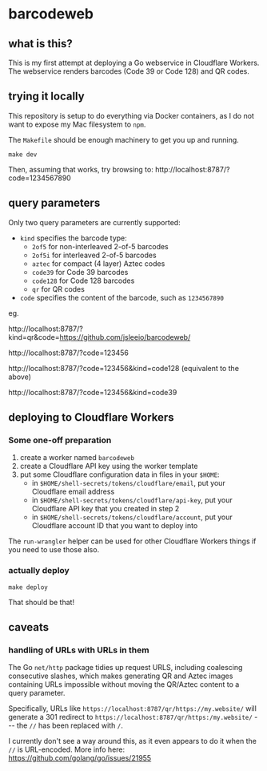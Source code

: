 # barcodeweb

## what is this?

This is my first attempt at deploying a Go webservice in Cloudflare
Workers. The webservice renders barcodes (Code 39 or Code 128) and QR codes.

## trying it locally

This repository is setup to do everything via Docker containers, as I
do not want to expose my Mac filesystem to `npm`.

The `Makefile` should be enough machinery to get you up and running.

```
make dev
```

Then, assuming that works, try browsing to: http://localhost:8787/?code=1234567890

## query parameters

Only two query parameters are currently supported:

* `kind` specifies the barcode type:
  - `2of5` for non-interleaved 2-of-5 barcodes
  - `2of5i` for interleaved 2-of-5 barcodes
  - `aztec` for compact (4 layer) Aztec codes
  - `code39` for Code 39 barcodes
  - `code128` for Code 128 barcodes
  - `qr` for QR codes
* `code` specifies the content of the barcode, such as `1234567890`

eg.

http://localhost:8787/?kind=qr&code=https://github.com/jsleeio/barcodeweb/

http://localhost:8787/?code=123456

http://localhost:8787/?code=123456&kind=code128 (equivalent to the above)

http://localhost:8787/?code=123456&kind=code39

## deploying to Cloudflare Workers

### Some one-off preparation

1. create a worker named `barcodeweb`
2. create a Cloudflare API key using the worker template
3. put some Cloudflare configuration data in files in your `$HOME`:
   - in `$HOME/shell-secrets/tokens/cloudflare/email`, put your Cloudflare email address
   - in `$HOME/shell-secrets/tokens/cloudflare/api-key`, put your Cloudflare API key that you created in step 2
   - in `$HOME/shell-secrets/tokens/cloudflare/account`, put your Cloudflare account ID that you want to deploy into

The `run-wrangler` helper can be used for other Cloudflare Workers
things if you need to use those also.

### actually deploy

```
make deploy
```

That should be that!

## caveats

### handling of URLs with URLs in them

The Go `net/http` package tidies up request URLS, including coalescing
consecutive slashes, which makes generating QR and Aztec images
containing URLs impossible without moving the QR/Aztec content to a query
parameter.

Specifically, URLs like `https://localhost:8787/qr/https://my.website/` will
generate a 301 redirect to `https://localhost:8787/qr/https:/my.website/` ---
the `//` has been replaced with `/`.

I currently don't see a way around this, as it even appears to do it when the
`//` is URL-encoded. More info here: https://github.com/golang/go/issues/21955
